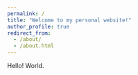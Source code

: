 ```yaml
---
permalink: /
title: "Welcome to my personal website!"
author_profile: true
redirect_from: 
  - /about/
  - /about.html
---
```


Hello! World.
